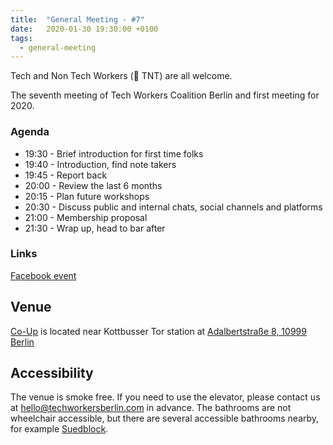 ```yaml
---
title:  "General Meeting - #7"
date:   2020-01-30 19:30:00 +0100
tags:
  - general-meeting
---
```




Tech and Non Tech Workers (🧨 TNT) are all welcome.  

The seventh meeting of Tech Workers Coalition Berlin and first meeting for 2020.

### Agenda

* 19:30 - Brief introduction for first time folks
* 19:40 - Introduction, find note takers
* 19:45 - Report back
* 20:00 - Review the last 6 months
* 20:15 - Plan future workshops
* 20:30 - Discuss public and internal chats, social channels and platforms
* 21:00 - Membership proposal
* 21:30 - Wrap up, head to bar after

### Links

[Facebook event](https://www.facebook.com/events/1025694701125684/)


## Venue

[Co-Up](https://co-up.de/) is located near Kottbusser Tor station at [Adalbertstraße 8, 10999 Berlin](https://www.google.com/maps/place/co.up+community+space/@52.5003298,13.4175977,17z/data=!3m1!4b1!4m5!3m4!1s0x47a84e337e23d413:0x2cfd69e5a9f68f1a!8m2!3d52.5003298!4d13.4197864)

## Accessibility

The venue is smoke free. If you need to use the elevator, please contact us at hello@techworkersberlin.com in advance. The bathrooms are not wheelchair accessible, but there are several accessible bathrooms nearby, for example [Suedblock](https://www.google.com/maps/place/S%C3%BCdblock/@52.4986228,13.4147117,17z/data=!3m1!4b1!4m5!3m4!1s0x47a84fccca98a509:0x2bce392bc6d8270c!8m2!3d52.4986228!4d13.4169004).
